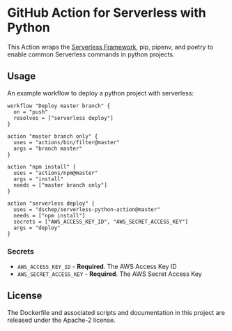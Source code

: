 # GitHub Action for Serverless with Python

This Action wraps the [Serverless Framework](https://serverless.com), pip, pipenv,
and poetry to enable common Serverless commands in python projects.

## Usage
An example workflow to deploy a python project with serverless:


```
workflow "Deploy master branch" {
  on = "push"
  resolves = ["serverless deploy"]
}

action "master branch only" {
  uses = "actions/bin/filter@master"
  args = "branch master"
}

action "npm install" {
  uses = "actions/npm@master"
  args = "install"
  needs = ["master branch only"]
}

action "serverless deploy" {
  uses = "dschep/serverless-python-action@master"
  needs = ["npm install"]
  secrets = ["AWS_ACCESS_KEY_ID", "AWS_SECRET_ACCESS_KEY"]
  args = "deploy"
}
```

### Secrets

* `AWS_ACCESS_KEY_ID` - **Required**. The AWS Access Key ID
* `AWS_SECRET_ACCESS_KEY` - **Required**. The AWS Secret Access Key


## License

The Dockerfile and associated scripts and documentation in this project are released under the Apache-2 license.
